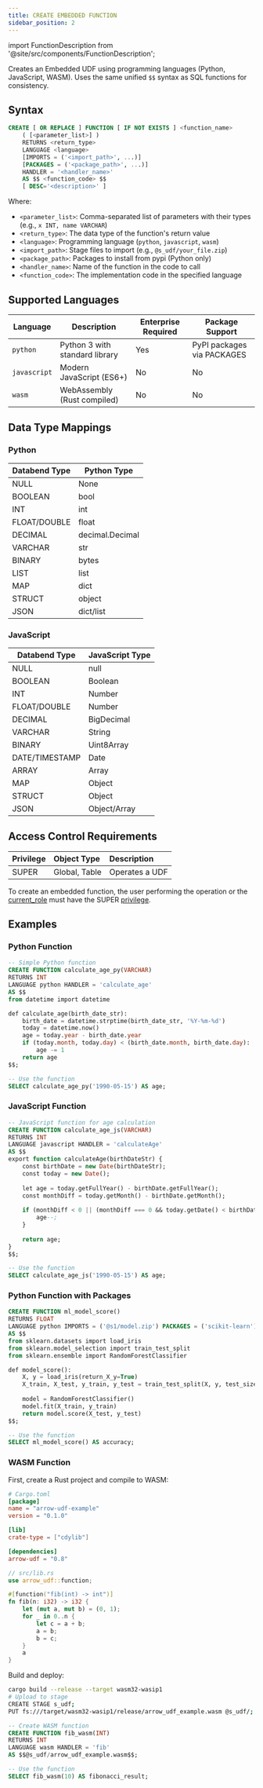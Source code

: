 ```yaml
---
title: CREATE EMBEDDED FUNCTION
sidebar_position: 2
---
```

import FunctionDescription from '@site/src/components/FunctionDescription';

<FunctionDescription description="Introduced or updated: v1.2.339"/>

Creates an Embedded UDF using programming languages (Python, JavaScript, WASM). Uses the same unified `$$` syntax as SQL functions for consistency.

## Syntax

```sql
CREATE [ OR REPLACE ] FUNCTION [ IF NOT EXISTS ] <function_name> 
    ( [<parameter_list>] ) 
    RETURNS <return_type>
    LANGUAGE <language>
    [IMPORTS = ('<import_path>', ...)]
    [PACKAGES = ('<package_path>', ...)]
    HANDLER = '<handler_name>'
    AS $$ <function_code> $$
    [ DESC='<description>' ]
```

Where:
- `<parameter_list>`: Comma-separated list of parameters with their types (e.g., `x INT, name VARCHAR`)
- `<return_type>`: The data type of the function's return value
- `<language>`: Programming language (`python`, `javascript`, `wasm`)
- `<import_path>`: Stage files to import (e.g., `@s_udf/your_file.zip`)
- `<package_path>`: Packages to install from pypi (Python only)
- `<handler_name>`: Name of the function in the code to call
- `<function_code>`: The implementation code in the specified language

## Supported Languages

| Language | Description | Enterprise Required | Package Support |
|----------|-------------|-------------------|-----------------|
| `python` | Python 3 with standard library | Yes | PyPI packages via PACKAGES |
| `javascript` | Modern JavaScript (ES6+) | No | No |
| `wasm` | WebAssembly (Rust compiled) | No | No |

## Data Type Mappings

### Python
| Databend Type | Python Type |
|--------------|-------------|
| NULL | None |
| BOOLEAN | bool |
| INT | int |
| FLOAT/DOUBLE | float |
| DECIMAL | decimal.Decimal |
| VARCHAR | str |
| BINARY | bytes |
| LIST | list |
| MAP | dict |
| STRUCT | object |
| JSON | dict/list |

### JavaScript
| Databend Type | JavaScript Type |
|--------------|----------------|
| NULL | null |
| BOOLEAN | Boolean |
| INT | Number |
| FLOAT/DOUBLE | Number |
| DECIMAL | BigDecimal |
| VARCHAR | String |
| BINARY | Uint8Array |
| DATE/TIMESTAMP | Date |
| ARRAY | Array |
| MAP | Object |
| STRUCT | Object |
| JSON | Object/Array |

## Access Control Requirements

| Privilege | Object Type   | Description    |
|:----------|:--------------|:---------------|
| SUPER     | Global, Table | Operates a UDF |

To create an embedded function, the user performing the operation or the [current_role](/guides/security/access-control/roles) must have the SUPER [privilege](/guides/security/access-control/privileges).

## Examples

### Python Function

```sql
-- Simple Python function
CREATE FUNCTION calculate_age_py(VARCHAR)
RETURNS INT
LANGUAGE python HANDLER = 'calculate_age'
AS $$
from datetime import datetime

def calculate_age(birth_date_str):
    birth_date = datetime.strptime(birth_date_str, '%Y-%m-%d')
    today = datetime.now()
    age = today.year - birth_date.year
    if (today.month, today.day) < (birth_date.month, birth_date.day):
        age -= 1
    return age
$$;

-- Use the function
SELECT calculate_age_py('1990-05-15') AS age;
```

### JavaScript Function

```sql
-- JavaScript function for age calculation
CREATE FUNCTION calculate_age_js(VARCHAR)
RETURNS INT
LANGUAGE javascript HANDLER = 'calculateAge'
AS $$
export function calculateAge(birthDateStr) {
    const birthDate = new Date(birthDateStr);
    const today = new Date();
    
    let age = today.getFullYear() - birthDate.getFullYear();
    const monthDiff = today.getMonth() - birthDate.getMonth();
    
    if (monthDiff < 0 || (monthDiff === 0 && today.getDate() < birthDate.getDate())) {
        age--;
    }
    
    return age;
}
$$;

-- Use the function
SELECT calculate_age_js('1990-05-15') AS age;
```

### Python Function with Packages

```sql
CREATE FUNCTION ml_model_score()
RETURNS FLOAT
LANGUAGE python IMPORTS = ('@s1/model.zip') PACKAGES = ('scikit-learn') HANDLER = 'model_score'
AS $$
from sklearn.datasets import load_iris
from sklearn.model_selection import train_test_split
from sklearn.ensemble import RandomForestClassifier

def model_score():
    X, y = load_iris(return_X_y=True)
    X_train, X_test, y_train, y_test = train_test_split(X, y, test_size=0.25, random_state=42)
    
    model = RandomForestClassifier()
    model.fit(X_train, y_train)
    return model.score(X_test, y_test)
$$;

-- Use the function
SELECT ml_model_score() AS accuracy;
```

### WASM Function

First, create a Rust project and compile to WASM:

```toml
# Cargo.toml
[package]
name = "arrow-udf-example"
version = "0.1.0"

[lib]
crate-type = ["cdylib"]

[dependencies]
arrow-udf = "0.8"
```

```rust
// src/lib.rs
use arrow_udf::function;

#[function("fib(int) -> int")]
fn fib(n: i32) -> i32 {
    let (mut a, mut b) = (0, 1);
    for _ in 0..n {
        let c = a + b;
        a = b;
        b = c;
    }
    a
}
```

Build and deploy:

```bash
cargo build --release --target wasm32-wasip1
# Upload to stage
CREATE STAGE s_udf;
PUT fs:///target/wasm32-wasip1/release/arrow_udf_example.wasm @s_udf/;
```

```sql
-- Create WASM function
CREATE FUNCTION fib_wasm(INT)
RETURNS INT
LANGUAGE wasm HANDLER = 'fib'
AS $$@s_udf/arrow_udf_example.wasm$$;

-- Use the function
SELECT fib_wasm(10) AS fibonacci_result;
```

